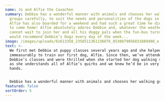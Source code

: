 ```yaml
---
name: Jo and Alfie the Cavachon
summary: Debbie has a wonderful manner with animals and chooses her walking
  groups carefully, to suit the needs and personalities of the dogs in her care.
  Alfie has also boarded for a weekend and had such a great time he didn’t want
  to come home! Alfie absolutely adores Debbie and, whatever the weather, he
  cannot wait to join her and all his doggy pals when the fun-bus turns up! I
  would recommend Debbie’s Dogz every day of the week...
image: /images/uploads/61613358_2358511361136876_8530879856831889408_o.jpg
text: >-
  We first met Debbie at puppy classes several years ago and she helped us
  immeasurably to train our first dog, Alfie. Since then, we’ve attended many of
  Debbie’s classes and were thrilled when she started her dog walking service,
  as she understands all of Alfie’s quirks and we knew he’d be in very safe
  hands.


  Debbie has a wonderful manner with animals and chooses her walking groups carefully, to suit the needs and personalities of the dogs in her care. Alfie has also boarded for a weekend and had such a great time he didn’t want to come home! Alfie absolutely adores Debbie and, whatever the weather, he cannot wait to join her and all his doggy pals when the fun-bus turns up! I would recommend Debbie’s Dogz every day of the week.”
featured: false
sortOrder: 5
---
```

